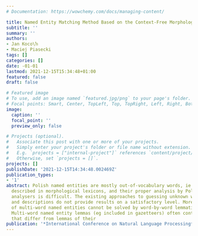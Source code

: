 ```yaml
---
# Documentation: https://wowchemy.com/docs/managing-content/

title: Named Entity Matching Method Based on the Context-Free Morphological Generator
subtitle: ''
summary: ''
authors:
- Jan Koco\ŉ
- Maciej Piasecki
tags: []
categories: []
date: -01-01
lastmod: 2021-12-15T15:34:48+01:00
featured: false
draft: false

# Featured image
# To use, add an image named `featured.jpg/png` to your page's folder.
# Focal points: Smart, Center, TopLeft, Top, TopRight, Left, Right, BottomLeft, Bottom, BottomRight.
image:
  caption: ''
  focal_point: ''
  preview_only: false

# Projects (optional).
#   Associate this post with one or more of your projects.
#   Simply enter your project's folder or file name without extension.
#   E.g. `projects = ["internal-project"]` references `content/project/deep-learning/index.md`.
#   Otherwise, set `projects = []`.
projects: []
publishDate: '2021-12-15T14:34:48.002469Z'
publication_types:
- '1'
abstract: Polish named entities are mostly out-of-vocabulary words, ie they are not
  described in morphological lexicons, and their proper analysis by Polish morphological
  analysers is difficult. The existing approaches to guessing unknown word lemmas
  and descriptions do not provide results on a satisfactory level. Moreover, lemmatisation
  of multi-word named entities cannot be solved by word-by-word lemmatisation in Polish.
  Multi-word named entity lemmas (eg included in gazetteers) often contain word forms
  that differ from lemmas of their
publication: '*International Conference on Natural Language Processing*'
---
```

